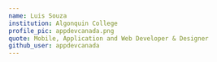 ```yaml
---
name: Luis Souza
institution: Algonquin College
profile_pic: appdevcanada.png
quote: Mobile, Application and Web Developer & Designer
github_user: appdevcanada
---
```

